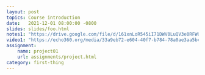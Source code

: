 ```yaml
---
layout: post
topics: Course introduction
date:   2021-12-01 08:00:00 -0800
slides: slides/foo.html
notes1: "https://drive.google.com/file/d/161xnLoR545iI71DWV0LuQV3e0RFWGSL4/view?usp=sharing"
video1: "https://echo360.org/media/33a9eb72-e604-40f7-b784-78a0ae3aa5bc"
assignment:
    name: project01
    url: assignments/project.html
category: first-thing
---
```


